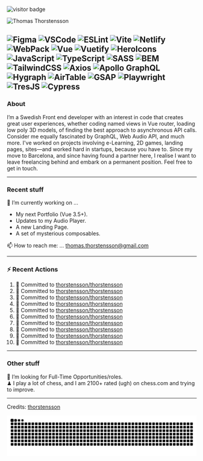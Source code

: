 <img src="https://visitor-badge.laobi.icu/badge?page_id=thorstensson" alt="visitor badge"/></p>

![Thomas Thorstensson](https://github.com/user-attachments/assets/ac4417b0-aae0-422a-b866-3b8120c2d6ff)

![Figma](https://img.shields.io/badge/Figma-ffffff?style=for-the-badge&color=000000)
![VSCode](https://img.shields.io/badge/VSCode-ffffff?style=for-the-badge&color=000000)
![ESLint](https://img.shields.io/badge/ESLint-ffffff?style=for-the-badge&color=000000)
![Vite](https://img.shields.io/badge/Vite-ffffff?style=for-the-badge&color=000000)
![Netlify](https://img.shields.io/badge/Netlify-ffffff?style=for-the-badge&color=000000)
![WebPack](https://img.shields.io/badge/WebPack-ffffff?style=for-the-badge&color=000000)
![Vue](https://img.shields.io/badge/Vue-ffffff?style=for-the-badge&color=67ea53)
![Vuetify](https://img.shields.io/badge/Vuetify-ffffff?style=for-the-badge&color=67ea53)
![HeroIcons](https://img.shields.io/badge/HeroIcons-ffffff?style=for-the-badge&color=000000)
![JavaScript](https://img.shields.io/badge/JavaScript-ffffff?style=for-the-badge&color=f2ff09)
![TypeScript](https://img.shields.io/badge/TypeScript-ffffff?style=for-the-badge&color=3756EC)
![SASS](https://img.shields.io/badge/SASS-ffffff?style=for-the-badge&color=000000)
![BEM](https://img.shields.io/badge/BEM-ffffff?style=for-the-badge&color=000000)
![TailwindCSS](https://img.shields.io/badge/TailwindCSS-ffffff?style=for-the-badge&color=000000)
![Axios](https://img.shields.io/badge/Axios-ffffff?style=for-the-badge&color=000000)
![Apollo GraphQL](https://img.shields.io/badge/Apollo%20GraphQL-ffffff?style=for-the-badge&color=000000)
![Hygraph](https://img.shields.io/badge/Hygraph-ffffff?style=for-the-badge&color=000000)
![AirTable](https://img.shields.io/badge/AirTable-ffffff?style=for-the-badge&color=000000)
![GSAP](https://img.shields.io/badge/GSAP-ffffff?style=for-the-badge&color=000000)
![Playwright](https://img.shields.io/badge/Playwright-ffffff?style=for-the-badge&color=000000)
![TresJS](https://img.shields.io/badge/TresJS-ffffff?style=for-the-badge&color=000000)
![Cypress](https://img.shields.io/badge/Cypress-ffffff?style=for-the-badge&color=000000)
---
### About
I’m a Swedish Front end developer with an interest in code that creates great user experiences, whether coding named views in Vue router, loading low poly 3D models, of finding the best approach to asynchronous API calls. Consider me equally fascinated by GraphQL, Web Audio API, and much more. I've worked on projects involving e-Learning, 2D games, landing pages, sites—and worked hard in startups, because you have to. Since my move to Barcelona, and since having found a partner here, I realise I want to leave freelancing behind and embark on a permanent position. Feel free to get in touch.

---
### Recent stuff
🔭 I’m currently working on ... 
- My next Portfolio (Vue 3.5+).
- Updates to my Audio Player.
- A new Landing Page.
- A set of mysterious composables.<br>

📫 How to reach me: ... thomas.thorstensson@gmail.com 

---
### :zap: Recent Actions
<!--START_SECTION:activity-->
1. 📝 Committed to [thorstensson/thorstensson](https://github.com/thorstensson/thorstensson/commit/366a22e648b7b8865c8293f4dd0c1d608a0e3df1)
2. 📝 Committed to [thorstensson/thorstensson](https://github.com/thorstensson/thorstensson/commit/4bd2d03d95688c27c7a8b7186ea4c3614c1a465c)
3. 📝 Committed to [thorstensson/thorstensson](https://github.com/thorstensson/thorstensson/commit/9558e24610c05c5ed433b61ebf98e0371486d920)
4. 📝 Committed to [thorstensson/thorstensson](https://github.com/thorstensson/thorstensson/commit/93a8370539cad035a406ac70cbf98de5889ff4e1)
5. 📝 Committed to [thorstensson/thorstensson](https://github.com/thorstensson/thorstensson/commit/0e03594655684a932a135ed6bf8a43a22bc3f872)
6. 📝 Committed to [thorstensson/thorstensson](https://github.com/thorstensson/thorstensson/commit/cbf86842178489b6e0feb2e7c0c3a8ed55746c77)
7. 📝 Committed to [thorstensson/thorstensson](https://github.com/thorstensson/thorstensson/commit/0cd88d50b91674451ff7dd8ae748d8cf13744ccd)
8. 📝 Committed to [thorstensson/thorstensson](https://github.com/thorstensson/thorstensson/commit/aa3a2fc6bd72729b084640424e25ba7cf5aafc24)
9. 📝 Committed to [thorstensson/thorstensson](https://github.com/thorstensson/thorstensson/commit/aa0cea2d7fa88705397ebab1712e9b315ff1c557)
10. 📝 Committed to [thorstensson/thorstensson](https://github.com/thorstensson/thorstensson/commit/02f9596489f09d39c2171d319334ce1a0778e921)
<!--END_SECTION:activity-->

---
### Other stuff
💼 I’m looking for Full-Time Opportunities/roles.<br>
♟ I play a lot of chess, and I am 2100+ rated (ugh) on chess.com and trying to improve.


-----
Credits: [thorstensson](https://github.com/thorstensson)

![Snake animation](https://raw.githubusercontent.com/thorstensson/thorstensson/output/github-contribution-grid-snake-dark.svg)
